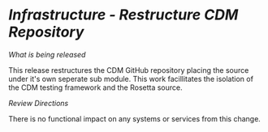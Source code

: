 # *Infrastructure - Restructure CDM Repository*

_What is being released_

This release restructures the CDM GitHub repository placing the source under it's own seperate sub module. This work facillitates the isolation of the CDM testing framework and the Rosetta source.

_Review Directions_

There is no functional impact on any systems or services from this change.